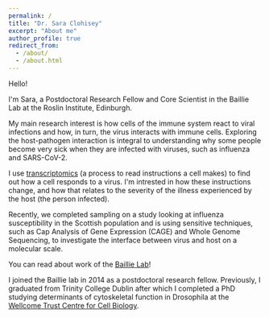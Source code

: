 ```yaml
---
permalink: /
title: "Dr. Sara Clohisey"
excerpt: "About me"
author_profile: true
redirect_from: 
  - /about/
  - /about.html
---
```


Hello! 

I'm Sara, a Postdoctoral Research Fellow and Core Scientist in the Baillie Lab at the Roslin Institute, Edinburgh.

My main research interest is how cells of the immune system react to viral infections and how, in turn, the virus interacts with immune cells.  Exploring the host-pathogen interaction is integral to understanding why some people become very sick when they are infected with viruses, such as influenza and SARS-CoV-2. 

I use [transcriptomics](./_transcriptomics/my_research.md) (a process to read instructions a cell makes) to find out how a cell responds to a virus. I'm intrested in how these instructions change, and how that relates to the severity of the illness experienced by the host (the person infected).

Recently, we completed sampling on a study looking at influenza susceptibility in the Scottish population and is using sensitive techniques, such as Cap Analysis of Gene Expression (CAGE) and Whole Genome Sequencing, to investigate the interface between virus and host on a molecular scale.  

You can read about work of the [Baillie Lab](https://baillielab.net/)!  

I joined the Baillie lab in 2014 as a postdoctoral research fellow. Previously, I graduated from Trinity College Dublin after which I completed a PhD studying determinants of cytoskeletal function in Drosophila at the [Wellcome Trust Centre for Cell Biology](https://ohkura.bio.ed.ac.uk/index.html).  


